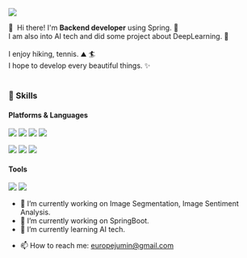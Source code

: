 <p>
  <a href="mailto:europejumin@gmail.com" target="_blank"><img src="https://img.shields.io/badge/europejumin@gmail.com-EA4335?style=flat-square&logo=Gmail&logoColor=white"/></a>
</p>

<p>
  👋&nbsp; Hi there! I'm <b>Backend developer</b> using Spring. 🚀<br/>
  I am also into AI tech and did some project about DeepLearning. 💖<br/><br/>
  I enjoy hiking, tennis. ⛰ 🏄<br/>
  I hope to develop every beautiful things. ✨ <br/><br/>
</p>

### 💪 Skills
#### Platforms & Languages
<p>
  <img src="https://img.shields.io/badge/Spring-3DDC84?style=flat-square&logo=Spring&logoColor=white"/>
  <img src="https://img.shields.io/badge/Keras-61DAFB?style=flat-square&logo=Keras&logoColor=black"/>
  <img src="https://img.shields.io/badge/Docker-02569B?style=flat-square&logo=Docker&logoColor=white"/>  
  <img src="https://img.shields.io/badge/Linux-E8E8E8?style=flat-square&logo=Linux&logoColor=black"/>
</p>
<p>
  <img src="https://img.shields.io/badge/Java-0095D5?style=flat-square&logo=Java&logoColor=white"/> 
  <img src="https://img.shields.io/badge/Mysql-FA7343?style=flat-square&logo=Mysql&logoColor=white"/>
  <img src="https://img.shields.io/badge/Python-007396?style=flat-square&logo=Python&logoColor=white"/>
</p>

#### Tools
<p>
  <img src="https://img.shields.io/badge/Aws-B7178C?style=flat-square&logo=Aws&logoColor=white"/>
  <img src="https://img.shields.io/badge/Git-F05032?style=flat-square&logo=Git&logoColor=white"/>
</p>


<!--
**LuneRemer/LuneRemer** is a ✨ _special_ ✨ repository because its `README.md` (this file) appears on your GitHub profile.

Here are some ideas to get you started:
-->
- 🔭 I’m currently working on Image Segmentation, Image Sentiment Analysis.
- 🔭 I’m currently working on SpringBoot.
- 🌱 I’m currently learning AI tech.
<!-- - 👯 I’m looking to collaborate on ... -->
<!-- - 🤔 I’m looking for help with ... -->
<!-- - 💬 Ask me about ... -->
- 📫 How to reach me: europejumin@gmail.com
<!-- - 😄 Pronouns: ... -->
<!-- - ⚡ Fun fact: ... -->

